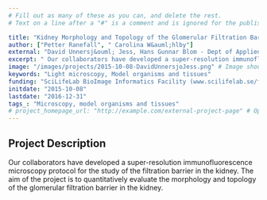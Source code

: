 ```yaml
---
# Fill out as many of these as you can, and delete the rest.
# Text on a line after a "#" is a comment and is ignored for the published page.

title: "Kidney Morphology and Topology of the Glomerular Filtration Barrier"
author: ["Petter Ranefall", " Carolina W&auml;hlby"]
external: "David Unnersj&ouml; Jess, Hans Gunnar Blom - Dept of Applied Physics, KTH"
excerpt: " Our collaborators have developed a super-resolution immunofluorescence microscopy protocol for the study of  the filtration barrier in the kidney. The aim of the project is to quantitatively evaluate..."
image: "/images/projects/2015-10-08-DavidUnnersjoJess.png" # Image should be pushed to /images/projects/YYYY-MM-DD-projectid/ before
keywords: "Light microscopy, Model organisms and tissues"
funding: "SciLifeLab BioImage Informatics Facility (www.scilifelab.se/facilities/bioimage-informatics)"
initdate: "2015-10-08"
lastdate: "2016-12-31"
tags_: "Microscopy, model organisms and tissues"
# project_homepage_url: "http://example.com/external-project-page" # Optional external homepage for this project
---
```


## Project Description
 Our collaborators have developed a super-resolution immunofluorescence microscopy protocol for the study of the filtration barrier in the kidney. The aim of the project is to quantitatively evaluate the morphology and topology of the glomerular filtration barrier in the kidney. 
